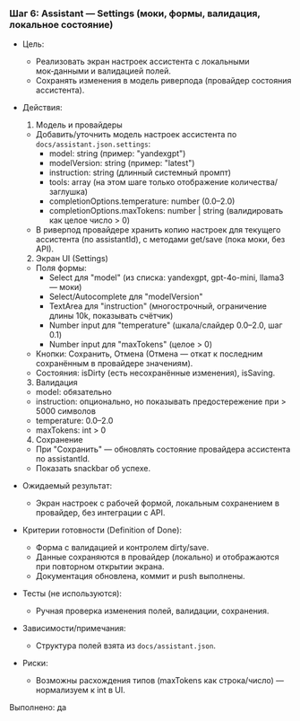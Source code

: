 ### Шаг 6: Assistant — Settings (моки, формы, валидация, локальное состояние)

- Цель:
  - Реализовать экран настроек ассистента с локальными мок‑данными и валидацией полей.
  - Сохранять изменения в модель риверпода (провайдер состояния ассистента).

- Действия:
  1) Модель и провайдеры
  - Добавить/уточнить модель настроек ассистента по `docs/assistant.json.settings`:
    - model: string (пример: "yandexgpt")
    - modelVersion: string (пример: "latest")
    - instruction: string (длинный системный промпт)
    - tools: array (на этом шаге только отображение количества/заглушка)
    - completionOptions.temperature: number (0.0–2.0)
    - completionOptions.maxTokens: number | string (валидировать как целое число > 0)
  - В риверпод провайдере хранить копию настроек для текущего ассистента (по assistantId), с методами get/save (пока моки, без API).

  2) Экран UI (Settings)
  - Поля формы:
    - Select для "model" (из списка: yandexgpt, gpt-4o-mini, llama3 — моки)
    - Select/Autocomplete для "modelVersion"
    - TextArea для "instruction" (многострочный, ограничение длины 10k, показывать счётчик)
    - Number input для "temperature" (шкала/слайдер 0.0–2.0, шаг 0.1)
    - Number input для "maxTokens" (целое > 0)
  - Кнопки: Сохранить, Отмена (Отмена — откат к последним сохранённым в провайдере значениям).
  - Состояния: isDirty (есть несохранённые изменения), isSaving.

  3) Валидация
  - model: обязательно
  - instruction: опционально, но показывать предостережение при > 5000 символов
  - temperature: 0.0–2.0
  - maxTokens: int > 0

  4) Сохранение
  - При "Сохранить" — обновлять состояние провайдера ассистента по assistantId.
  - Показать snackbar об успехе.

- Ожидаемый результат:
  - Экран настроек с рабочей формой, локальным сохранением в провайдер, без интеграции с API.

- Критерии готовности (Definition of Done):
  - Форма с валидацией и контролем dirty/save.
  - Данные сохраняются в провайдер (локально) и отображаются при повторном открытии экрана.
  - Документация обновлена, коммит и push выполнены.

- Тесты (не используются):
  - Ручная проверка изменения полей, валидации, сохранения.

- Зависимости/примечания:
  - Структура полей взята из `docs/assistant.json`.

- Риски:
  - Возможны расхождения типов (maxTokens как строка/число) — нормализуем к int в UI.

Выполнено: да
